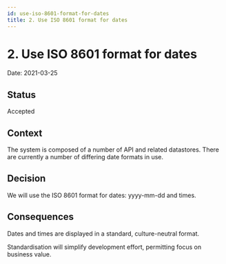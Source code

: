 ```yaml
---
id: use-iso-8601-format-for-dates
title: 2. Use ISO 8601 format for dates
---
```


# 2. Use ISO 8601 format for dates

Date: 2021-03-25

## Status

Accepted

## Context

The system is composed of a number of API and related datastores. There are currently a number of differing date formats in use.

## Decision

We will use the ISO 8601 format for dates: yyyy-mm-dd and times.

## Consequences

Dates and times are displayed in a standard, culture-neutral format.

Standardisation will simplify development effort, permitting focus on business value.
